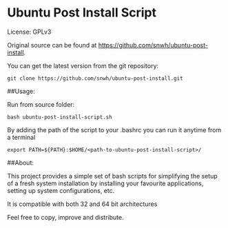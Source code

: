 Ubuntu Post Install Script
==========================

License: GPLv3

Original source can be found at https://github.com/snwh/ubuntu-post-install.

You can get the latest version from the git repository:

    git clone https://github.com/snwh/ubuntu-post-install.git

##Usage:

Run from source folder:

    bash ubuntu-post-install-script.sh

By adding the path of the script to your .bashrc you can run it anytime from a terminal
	
	export PATH=${PATH}:$HOME/<path-to-ubuntu-post-install-script>/

##About:

This project provides a simple set of bash scripts for simplifying the setup of a fresh system installation by installing your favourite applications, setting up system configurations, etc.

It is compatible with both 32 and 64 bit architectures 

Feel free to copy, improve and distribute.